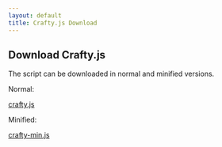 ```yaml
---
layout: default
title: Crafty.js Download
---
```


## Download Crafty.js

The script can be downloaded in normal and minified versions.

Normal:

<div><a href="https://raw.github.com/craftyjs/Crafty/release/dist/crafty.js" download="crafty.js">crafty.js</a></div>

Minified:

<div><a href="https://raw.github.com/craftyjs/Crafty/release/dist/crafty-min.js" download="crafty-min.js">crafty-min.js</a></div>
